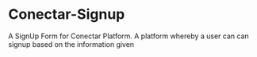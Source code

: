 # Conectar-Signup

A SignUp Form for Conectar Platform. A platform whereby a user can can signup based on the information given 
